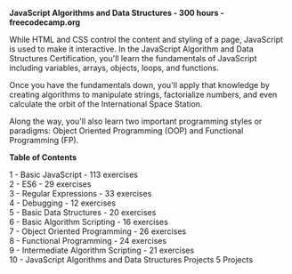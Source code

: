 <b>JavaScript Algorithms and Data Structures - 300 hours - freecodecamp.org</b>

While HTML and CSS control the content and styling of a page, JavaScript is used to make it interactive. In the JavaScript Algorithm and Data Structures Certification, you'll learn the fundamentals of JavaScript including variables, arrays, objects, loops, and functions.

Once you have the fundamentals down, you'll apply that knowledge by creating algorithms to manipulate strings, factorialize numbers, and even calculate the orbit of the International Space Station.

Along the way, you'll also learn two important programming styles or paradigms: Object Oriented Programming (OOP) and Functional Programming (FP).

<b>Table of Contents</b>

1 - Basic JavaScript - 113 exercises <br/>
2 - ES6 - 29 exercises <br/>
3 - Regular Expressions - 33 exercises <br/>
4 - Debugging - 12 exercises <br/>
5 - Basic Data Structures - 20 exercises <br/>
6 - Basic Algorithm Scripting - 16 exercises <br/>
7 - Object Oriented Programming - 26 exercises <br/>
8 - Functional Programming - 24 exercises <br/>
9 - Intermediate Algorithm Scripting - 21 exercises <br/>
10 - JavaScript Algorithms and Data Structures Projects 5 Projects <br/>
